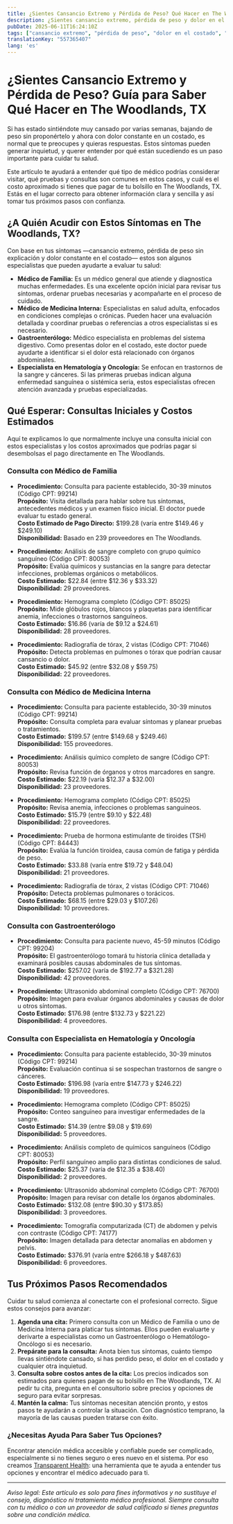 ```yaml
---
title: ¿Sientes Cansancio Extremo y Pérdida de Peso? Qué Hacer en The Woodlands, TX  
description: ¿Sientes cansancio extremo, pérdida de peso y dolor en el costado? Descubre qué especialista visitar, costos de los procedimientos y los siguientes pasos en The Woodlands, TX.  
pubDate: 2025-06-11T16:24:10Z
tags: ["cansancio extremo", "pérdida de peso", "dolor en el costado", "guía de salud", "The Woodlands TX", "visita médica", "costos médicos"]
translationKey: "557365407"
lang: 'es'
---
```


# ¿Sientes Cansancio Extremo y Pérdida de Peso? Guía para Saber Qué Hacer en The Woodlands, TX

Si has estado sintiéndote muy cansado por varias semanas, bajando de peso sin proponértelo y ahora con dolor constante en un costado, es normal que te preocupes y quieras respuestas. Estos síntomas pueden generar inquietud, y querer entender por qué están sucediendo es un paso importante para cuidar tu salud.

Este artículo te ayudará a entender qué tipo de médico podrías considerar visitar, qué pruebas y consultas son comunes en estos casos, y cuál es el costo aproximado si tienes que pagar de tu bolsillo en The Woodlands, TX. Estás en el lugar correcto para obtener información clara y sencilla y así tomar tus próximos pasos con confianza.

## ¿A Quién Acudir con Estos Síntomas en The Woodlands, TX?

Con base en tus síntomas —cansancio extremo, pérdida de peso sin explicación y dolor constante en el costado— estos son algunos especialistas que pueden ayudarte a evaluar tu salud:

- **Médico de Familia:** Es un médico general que atiende y diagnostica muchas enfermedades. Es una excelente opción inicial para revisar tus síntomas, ordenar pruebas necesarias y acompañarte en el proceso de cuidado.
- **Médico de Medicina Interna:** Especialistas en salud adulta, enfocados en condiciones complejas o crónicas. Pueden hacer una evaluación detallada y coordinar pruebas o referencias a otros especialistas si es necesario.
- **Gastroenterólogo:** Médico especialista en problemas del sistema digestivo. Como presentas dolor en el costado, este doctor puede ayudarte a identificar si el dolor está relacionado con órganos abdominales.
- **Especialista en Hematología y Oncología:** Se enfocan en trastornos de la sangre y cánceres. Si las primeras pruebas indican alguna enfermedad sanguínea o sistémica seria, estos especialistas ofrecen atención avanzada y pruebas especializadas.

## Qué Esperar: Consultas Iniciales y Costos Estimados

Aquí te explicamos lo que normalmente incluye una consulta inicial con estos especialistas y los costos aproximados que podrías pagar si desembolsas el pago directamente en The Woodlands.

### Consulta con Médico de Familia

- **Procedimiento:** Consulta para paciente establecido, 30-39 minutos (Código CPT: 99214)  
  **Propósito:** Visita detallada para hablar sobre tus síntomas, antecedentes médicos y un examen físico inicial. El doctor puede evaluar tu estado general.  
  **Costo Estimado de Pago Directo:** $199.28 (varía entre $149.46 y $249.10)  
  **Disponibilidad:** Basado en 239 proveedores en The Woodlands.

- **Procedimiento:** Análisis de sangre completo con grupo químico sanguíneo (Código CPT: 80053)  
  **Propósito:** Evalúa químicos y sustancias en la sangre para detectar infecciones, problemas orgánicos o metabólicos.  
  **Costo Estimado:** $22.84 (entre $12.36 y $33.32)  
  **Disponibilidad:** 29 proveedores.

- **Procedimiento:** Hemograma completo (Código CPT: 85025)  
  **Propósito:** Mide glóbulos rojos, blancos y plaquetas para identificar anemia, infecciones o trastornos sanguíneos.  
  **Costo Estimado:** $16.86 (varía de $9.12 a $24.61)  
  **Disponibilidad:** 28 proveedores.

- **Procedimiento:** Radiografía de tórax, 2 vistas (Código CPT: 71046)  
  **Propósito:** Detecta problemas en pulmones o tórax que podrían causar cansancio o dolor.  
  **Costo Estimado:** $45.92 (entre $32.08 y $59.75)  
  **Disponibilidad:** 22 proveedores.

### Consulta con Médico de Medicina Interna

- **Procedimiento:** Consulta para paciente establecido, 30-39 minutos (Código CPT: 99214)  
  **Propósito:** Consulta completa para evaluar síntomas y planear pruebas o tratamientos.  
  **Costo Estimado:** $199.57 (entre $149.68 y $249.46)  
  **Disponibilidad:** 155 proveedores.

- **Procedimiento:** Análisis químico completo de sangre (Código CPT: 80053)  
  **Propósito:** Revisa función de órganos y otros marcadores en sangre.  
  **Costo Estimado:** $22.19 (varía $12.37 a $32.00)  
  **Disponibilidad:** 23 proveedores.

- **Procedimiento:** Hemograma completo (Código CPT: 85025)  
  **Propósito:** Revisa anemia, infecciones o problemas sanguíneos.  
  **Costo Estimado:** $15.79 (entre $9.10 y $22.48)  
  **Disponibilidad:** 22 proveedores.

- **Procedimiento:** Prueba de hormona estimulante de tiroides (TSH) (Código CPT: 84443)  
  **Propósito:** Evalúa la función tiroidea, causa común de fatiga y pérdida de peso.  
  **Costo Estimado:** $33.88 (varía entre $19.72 y $48.04)  
  **Disponibilidad:** 21 proveedores.

- **Procedimiento:** Radiografía de tórax, 2 vistas (Código CPT: 71046)  
  **Propósito:** Detecta problemas pulmonares o torácicos.  
  **Costo Estimado:** $68.15 (entre $29.03 y $107.26)  
  **Disponibilidad:** 10 proveedores.

### Consulta con Gastroenterólogo

- **Procedimiento:** Consulta para paciente nuevo, 45-59 minutos (Código CPT: 99204)  
  **Propósito:** El gastroenterólogo tomará tu historia clínica detallada y examinará posibles causas abdominales de tus síntomas.  
  **Costo Estimado:** $257.02 (varía de $192.77 a $321.28)  
  **Disponibilidad:** 42 proveedores.

- **Procedimiento:** Ultrasonido abdominal completo (Código CPT: 76700)  
  **Propósito:** Imagen para evaluar órganos abdominales y causas de dolor u otros síntomas.  
  **Costo Estimado:** $176.98 (entre $132.73 y $221.22)  
  **Disponibilidad:** 4 proveedores.

### Consulta con Especialista en Hematología y Oncología

- **Procedimiento:** Consulta para paciente establecido, 30-39 minutos (Código CPT: 99214)  
  **Propósito:** Evaluación continua si se sospechan trastornos de sangre o cánceres.  
  **Costo Estimado:** $196.98 (varía entre $147.73 y $246.22)  
  **Disponibilidad:** 19 proveedores.

- **Procedimiento:** Hemograma completo (Código CPT: 85025)  
  **Propósito:** Conteo sanguíneo para investigar enfermedades de la sangre.  
  **Costo Estimado:** $14.39 (entre $9.08 y $19.69)  
  **Disponibilidad:** 5 proveedores.

- **Procedimiento:** Análisis completo de químicos sanguíneos (Código CPT: 80053)  
  **Propósito:** Perfil sanguíneo amplio para distintas condiciones de salud.  
  **Costo Estimado:** $25.37 (varía de $12.35 a $38.40)  
  **Disponibilidad:** 2 proveedores.

- **Procedimiento:** Ultrasonido abdominal completo (Código CPT: 76700)  
  **Propósito:** Imagen para revisar con detalle los órganos abdominales.  
  **Costo Estimado:** $132.08 (entre $90.30 y $173.85)  
  **Disponibilidad:** 3 proveedores.

- **Procedimiento:** Tomografía computarizada (CT) de abdomen y pelvis con contraste (Código CPT: 74177)  
  **Propósito:** Imagen detallada para detectar anomalías en abdomen y pelvis.  
  **Costo Estimado:** $376.91 (varía entre $266.18 y $487.63)  
  **Disponibilidad:** 6 proveedores.

## Tus Próximos Pasos Recomendados

Cuidar tu salud comienza al conectarte con el profesional correcto. Sigue estos consejos para avanzar:

1. **Agenda una cita:** Primero consulta con un Médico de Familia o uno de Medicina Interna para platicar tus síntomas. Ellos pueden evaluarte y derivarte a especialistas como un Gastroenterólogo o Hematólogo-Oncólogo si es necesario.  
2. **Prepárate para la consulta:** Anota bien tus síntomas, cuánto tiempo llevas sintiéndote cansado, si has perdido peso, el dolor en el costado y cualquier otra inquietud.  
3. **Consulta sobre costos antes de la cita:** Los precios indicados son estimados para quienes pagan de su bolsillo en The Woodlands, TX. Al pedir tu cita, pregunta en el consultorio sobre precios y opciones de seguro para evitar sorpresas.  
4. **Mantén la calma:** Tus síntomas necesitan atención pronto, y estos pasos te ayudarán a controlar la situación. Con diagnóstico temprano, la mayoría de las causas pueden tratarse con éxito.

### ¿Necesitas Ayuda Para Saber Tus Opciones?

Encontrar atención médica accesible y confiable puede ser complicado, especialmente si no tienes seguro o eres nuevo en el sistema. Por eso creamos [Transparent Health](https://transparenthealth.ai): una herramienta que te ayuda a entender tus opciones y encontrar el médico adecuado para ti.

---

*Aviso legal: Este artículo es solo para fines informativos y no sustituye el consejo, diagnóstico ni tratamiento médico profesional. Siempre consulta con tu médico o con un proveedor de salud calificado si tienes preguntas sobre una condición médica.*